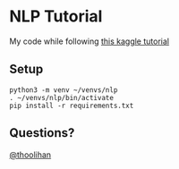 # NLP Tutorial
My code while following [this kaggle tutorial](https://www.kaggle.com/c/word2vec-nlp-tutorial/details/part-1-for-beginners-bag-of-words)

## Setup
```
python3 -m venv ~/venvs/nlp
. ~/venvs/nlp/bin/activate
pip install -r requirements.txt
```


## Questions?
[@thoolihan](https://twitter.com/thoolihan)
